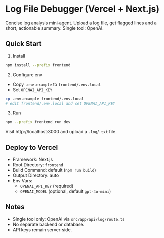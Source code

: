 # Log File Debugger (Vercel + Next.js)

Concise log analysis mini‑agent. Upload a log file, get flagged lines and a short, actionable summary. Single tool: OpenAI.

## Quick Start

1) Install

```bash
npm install --prefix frontend
```

2) Configure env

- Copy `.env.example` to `frontend/.env.local`
- Set `OPENAI_API_KEY`

```bash
cp .env.example frontend/.env.local
# edit frontend/.env.local and set OPENAI_API_KEY
```

3) Run

```bash
npm --prefix frontend run dev
```

Visit http://localhost:3000 and upload a `.log`/`.txt` file.

## Deploy to Vercel

- Framework: Next.js
- Root Directory: `frontend`
- Build Command: default (`npm run build`)
- Output Directory: auto
- Env Vars:
  - `OPENAI_API_KEY` (required)
  - `OPENAI_MODEL` (optional, default `gpt-4o-mini`)

## Notes

- Single tool only: OpenAI via `src/app/api/log/route.ts`
- No separate backend or database.
- API keys remain server‑side.